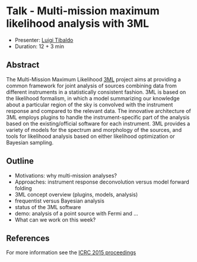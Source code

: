 # Talk - Multi-mission maximum likelihood analysis with 3ML

* Presenter: [Luigi Tibaldo](https://github.com/tibaldo)
* Duration: 12 + 3 min

## Abstract

The Multi-Mission Maximum Likelihood
[3ML](https://threeml.stanford.edu) project aims at providing a common
framework for joint analysis of sources combining data from different
instruments in a statistically consistent fashion. 3ML is based on the
likelihood formalism, in which a model summarizing our knowledge about
a particular region of the sky is convolved with the instrument
response and compared to the relevant data. The innovative
architecture of 3ML employs plugins to handle the instrument-specific
part of the analysis based on the existing/official software for each
instrument. 3ML provides a variety of models for the spectrum and
morphology of the sources, and tools for likelihood analysis based on
either likelihood optimization or Bayesian sampling.

## Outline

* Motivations: why multi-mission analyses?
* Approaches: instrument response deconvolution versus model forward folding
* 3ML concept overview (plugins, models, analysis)
* frequentist versus Bayesian analysis 
* status of the 3ML software
* demo: analysis of a point source with Fermi and ...
* What can we work on this week?

## References

For more information see the [ICRC 2015 proceedings](http://arxiv.org/abs/1507.08343)
